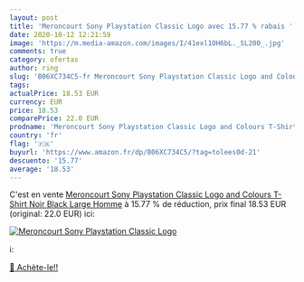 ```yaml
---
layout: post
title: 'Meroncourt Sony Playstation Classic Logo avec 15.77 % rabais '
date: 2020-10-12 12:21:59
image: 'https://m.media-amazon.com/images/I/41exl1OH6bL._SL200_.jpg'
comments: true
category: ofertas
author: ring
slug: 'B06XC734C5-fr Meroncourt Sony Playstation Classic Logo and Colours...'
tags: 
actualPrice: 18.53 EUR
currency: EUR
price: 18.53
comparePrice: 22.0 EUR
prodname: 'Meroncourt Sony Playstation Classic Logo and Colours T-Shirt  Noir  Black   Large Homme'
country: 'fr'
flag: '🇫🇷'
buyurl: 'https://www.amazon.fr/dp/B06XC734C5/?tag=tolees0d-21'
descuento: '15.77'
average: '18.53'
---
```


C'est en vente [Meroncourt Sony Playstation Classic Logo and Colours T-Shirt  Noir  Black   Large Homme](https://www.amazon.fr/dp/B06XC734C5/?tag=tolees0d-21)  à  15.77 % de réduction, prix final  18.53 EUR (original: 22.0 EUR) ici:

[![Meroncourt Sony Playstation Classic Logo](https://m.media-amazon.com/images/I/41exl1OH6bL._SL200_.jpg)](https://www.amazon.fr/dp/B06XC734C5/?tag=tolees0d-21)

ℹ️:


[🛒 Achète-le!!](https://www.amazon.fr/dp/B06XC734C5/?tag=tolees0d-21)
